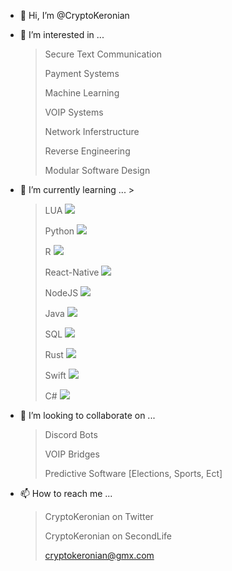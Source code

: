 - 👋 Hi, I’m @CryptoKeronian

- 👀 I’m interested in ...
    > Secure Text Communication
    > 
    > Payment Systems
    > 
    > Machine Learning
    > 
    > VOIP Systems
    > 
    > Network Inferstructure
    > 
    > Reverse Engineering
    > 
    > Modular Software Design

- 🌱 I’m currently learning ...    > 
    > LUA ![](https://us-central1-progress-markdown.cloudfunctions.net/progress/5)
    >
    > Python ![](https://us-central1-progress-markdown.cloudfunctions.net/progress/5)
    > 
    > R ![](https://us-central1-progress-markdown.cloudfunctions.net/progress/5)
    > 
    > React-Native ![](https://us-central1-progress-markdown.cloudfunctions.net/progress/5)
    > 
    > NodeJS ![](https://us-central1-progress-markdown.cloudfunctions.net/progress/5)
    > 
    > Java ![](https://us-central1-progress-markdown.cloudfunctions.net/progress/20)
    > 
    > SQL ![](https://us-central1-progress-markdown.cloudfunctions.net/progress/5)
    > 
    > Rust ![](https://us-central1-progress-markdown.cloudfunctions.net/progress/5)
    > 
    > Swift ![](https://us-central1-progress-markdown.cloudfunctions.net/progress/5)
    > 
    > C# ![](https://us-central1-progress-markdown.cloudfunctions.net/progress/5)
    
- 💞️ I’m looking to collaborate on ...
    > Discord Bots
    > 
    > VOIP Bridges
    > 
    > Predictive Software [Elections, Sports, Ect]

- 📫 How to reach me ...
    > CryptoKeronian on Twitter
    > 
    > CryptoKeronian on SecondLife
    > 
    > cryptokeronian@gmx.com
